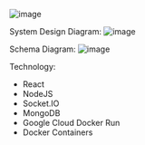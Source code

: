 ![image](https://user-images.githubusercontent.com/28949397/115994804-25d22900-a5f6-11eb-9194-58554f1c538d.png)

System Design Diagram:
![image](https://user-images.githubusercontent.com/36247722/230731441-77a5107b-3a3b-44ab-b653-29e500af3fd9.png)

Schema Diagram:
![image](https://user-images.githubusercontent.com/36247722/230730693-d5f4479f-2d1b-4ede-920d-521749d20968.png)

Technology:
- React
- NodeJS
- Socket.IO
- MongoDB
- Google Cloud Docker Run
- Docker Containers 
